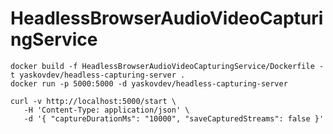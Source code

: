 # HeadlessBrowserAudioVideoCapturingService

```shell
docker build -f HeadlessBrowserAudioVideoCapturingService/Dockerfile -t yaskovdev/headless-capturing-server .
docker run -p 5000:5000 -d yaskovdev/headless-capturing-server
```

```shell
curl -v http://localhost:5000/start \
   -H 'Content-Type: application/json' \
   -d '{ "captureDurationMs": "10000", "saveCapturedStreams": false }'
```